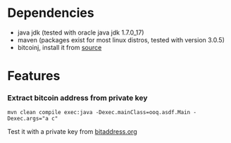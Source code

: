 Dependencies
============

* java jdk (tested with oracle java jdk 1.7.0_17)
* maven (packages exist for most linux distros, tested with version 3.0.5)
* bitcoinj, install it from [source](http://code.google.com/p/bitcoinj/wiki/UsingMaven)

Features
========

### Extract bitcoin address from private key

``mvn clean compile exec:java -Dexec.mainClass=ooq.asdf.Main -Dexec.args="a c"``

Test it with a private key from [bitaddress.org](https://www.bitaddress.org/)
